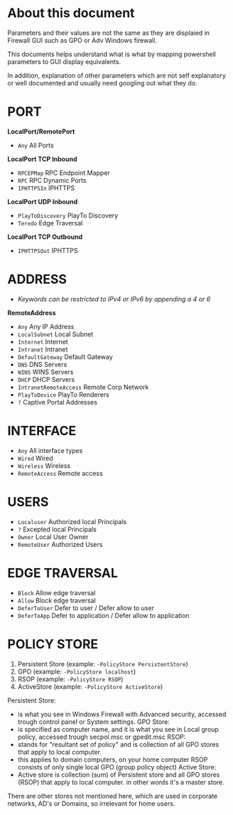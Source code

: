 
# About this document
Parameters and their values are not the same as they are displaied in Firewall GUI such as GPO or Adv Windows firewall.

This documents helps understand what is what by mapping powershell parameters to GUI display equivalents.

In addition, explanation of other parameters which are not self explanatory or well documented and usually need googling out what they do.

# PORT
**LocalPort/RemotePort**
- `Any` All Ports

**LocalPort TCP Inbound**

- `RPCEPMap` RPC Endpoint Mapper
- `RPC` RPC Dynamic Ports
- `IPHTTPSIn` IPHTTPS

**LocalPort UDP Inbound**

- `PlayToDiscovery` PlayTo Discovery
- `Teredo` Edge Traversal

**LocalPort TCP Outbound**

- `IPHTTPSOut` IPHTTPS

# ADDRESS
- *Keywords can be restricted to IPv4 or IPv6 by appending a 4 or 6*

**RemoteAddress**
- `Any` Any IP Address
- `LocalSubnet` Local Subnet
- `Internet` Internet
- `Intranet` Intranet
- `DefaultGateway` Default Gateway
- `DNS` DNS Servers
- `WINS` WINS Servers
- `DHCP` DHCP Servers
- `IntranetRemoteAccess` Remote Corp Network
- `PlayToDevice` PlayTo Renderers
- `?` Captive Portal Addresses

# INTERFACE
- `Any` All interface types
- `Wired` Wired
- `Wireless` Wireless
- `RemoteAccess` Remote access

# USERS
- `Localuser` Authorized local Principals
- `?` Excepted local Principals
- `Owner` Local User Owner
- `RemoteUser` Authorized Users

# EDGE TRAVERSAL
- `Block` Allow edge traversal
- `Allow` Block edge traversal
- `DeferToUser` Defer to user / Defer allow to user
- `DeferToApp` Defer to application / Defer allow to application

# POLICY STORE
1. Persistent Store (example: `-PolicyStore PersistentStore`)
2. GPO              (example: `-PolicyStore localhost`)
3. RSOP             (example: `-PolicyStore RSOP`)
4. ActiveStore      (example: `-PolicyStore ActiveStore`)

Persistent Store:
- is what you see in Windows Firewall with Advanced security, accessed trough control panel or System settings.
GPO Store:
- is specified as computer name, and it is what you see in Local group policy, accessed trough secpol.msc or gpedit.msc
RSOP:
- stands for "resultant set of policy" and is collection of all GPO stores that apply to local computer.
- this applies to domain computers, on your home computer RSOP consists of only single local GPO (group policy object)
Active Store:
- Active store is collection (sum) of Persistent store and all GPO stores (RSOP) that apply to local computer. in other words it's a master store.

There are other stores not mentioned here, which are used in corporate networks, AD's or Domains, so irrelevant for home users.
